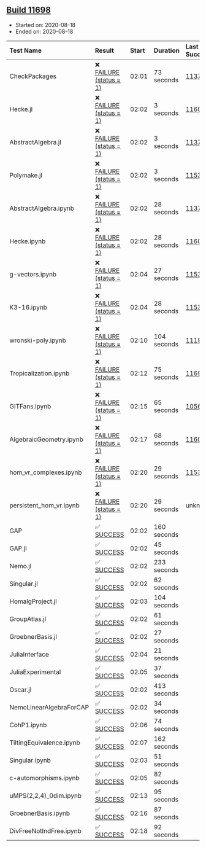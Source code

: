 ## [Build 11698](https://oscarci.mathematik.uni-kl.de/job/oscar/11698/)

* Started on: 2020-08-18
* Ended on: 2020-08-18

| Test Name    | Result | Start | Duration | Last Success | First Failure |
|:-------------|:-------|:------|:---------|:-------------|:--------------|
| CheckPackages | ❌ [FAILURE (status = 1)](https://oscarci.mathematik.uni-kl.de/job/oscar/11698/artifact/logs/build-11698/CheckPackages.log) | 02:01 | 73 seconds | [11376](https://oscarci.mathematik.uni-kl.de/job/oscar/11376/) | [11377](https://oscarci.mathematik.uni-kl.de/job/oscar/11377/) |
| Hecke.jl | ❌ [FAILURE (status = 1)](https://oscarci.mathematik.uni-kl.de/job/oscar/11698/artifact/logs/build-11698/Hecke.jl.log) | 02:02 | 3 seconds | [11602](https://oscarci.mathematik.uni-kl.de/job/oscar/11602/) | [11603](https://oscarci.mathematik.uni-kl.de/job/oscar/11603/) |
| AbstractAlgebra.jl | ❌ [FAILURE (status = 1)](https://oscarci.mathematik.uni-kl.de/job/oscar/11698/artifact/logs/build-11698/AbstractAlgebra.jl.log) | 02:02 | 3 seconds | [11376](https://oscarci.mathematik.uni-kl.de/job/oscar/11376/) | [11377](https://oscarci.mathematik.uni-kl.de/job/oscar/11377/) |
| Polymake.jl | ❌ [FAILURE (status = 1)](https://oscarci.mathematik.uni-kl.de/job/oscar/11698/artifact/logs/build-11698/Polymake.jl.log) | 02:02 | 3 seconds | [11532](https://oscarci.mathematik.uni-kl.de/job/oscar/11532/) | [11533](https://oscarci.mathematik.uni-kl.de/job/oscar/11533/) |
| AbstractAlgebra.ipynb | ❌ [FAILURE (status = 1)](https://oscarci.mathematik.uni-kl.de/job/oscar/11698/artifact/logs/build-11698/AbstractAlgebra.ipynb.log) | 02:02 | 28 seconds | [11376](https://oscarci.mathematik.uni-kl.de/job/oscar/11376/) | [11377](https://oscarci.mathematik.uni-kl.de/job/oscar/11377/) |
| Hecke.ipynb | ❌ [FAILURE (status = 1)](https://oscarci.mathematik.uni-kl.de/job/oscar/11698/artifact/logs/build-11698/Hecke.ipynb.log) | 02:02 | 28 seconds | [11602](https://oscarci.mathematik.uni-kl.de/job/oscar/11602/) | [11603](https://oscarci.mathematik.uni-kl.de/job/oscar/11603/) |
| g-vectors.ipynb | ❌ [FAILURE (status = 1)](https://oscarci.mathematik.uni-kl.de/job/oscar/11698/artifact/logs/build-11698/g-vectors.ipynb.log) | 02:04 | 27 seconds | [11532](https://oscarci.mathematik.uni-kl.de/job/oscar/11532/) | [11533](https://oscarci.mathematik.uni-kl.de/job/oscar/11533/) |
| K3-16.ipynb | ❌ [FAILURE (status = 1)](https://oscarci.mathematik.uni-kl.de/job/oscar/11698/artifact/logs/build-11698/K3-16.ipynb.log) | 02:04 | 28 seconds | [11532](https://oscarci.mathematik.uni-kl.de/job/oscar/11532/) | [11533](https://oscarci.mathematik.uni-kl.de/job/oscar/11533/) |
| wronski-poly.ipynb | ❌ [FAILURE (status = 1)](https://oscarci.mathematik.uni-kl.de/job/oscar/11698/artifact/logs/build-11698/wronski-poly.ipynb.log) | 02:10 | 104 seconds | [11192](https://oscarci.mathematik.uni-kl.de/job/oscar/11192/) | [11193](https://oscarci.mathematik.uni-kl.de/job/oscar/11193/) |
| Tropicalization.ipynb | ❌ [FAILURE (status = 1)](https://oscarci.mathematik.uni-kl.de/job/oscar/11698/artifact/logs/build-11698/Tropicalization.ipynb.log) | 02:12 | 75 seconds | [11695](https://oscarci.mathematik.uni-kl.de/job/oscar/11695/) | [11696](https://oscarci.mathematik.uni-kl.de/job/oscar/11696/) |
| GITFans.ipynb | ❌ [FAILURE (status = 1)](https://oscarci.mathematik.uni-kl.de/job/oscar/11698/artifact/logs/build-11698/GITFans.ipynb.log) | 02:15 | 65 seconds | [10566](https://oscarci.mathematik.uni-kl.de/job/oscar/10566/) | [10567](https://oscarci.mathematik.uni-kl.de/job/oscar/10567/) |
| AlgebraicGeometry.ipynb | ❌ [FAILURE (status = 1)](https://oscarci.mathematik.uni-kl.de/job/oscar/11698/artifact/logs/build-11698/AlgebraicGeometry.ipynb.log) | 02:17 | 68 seconds | [11602](https://oscarci.mathematik.uni-kl.de/job/oscar/11602/) | [11603](https://oscarci.mathematik.uni-kl.de/job/oscar/11603/) |
| hom_vr_complexes.ipynb | ❌ [FAILURE (status = 1)](https://oscarci.mathematik.uni-kl.de/job/oscar/11698/artifact/logs/build-11698/hom_vr_complexes.ipynb.log) | 02:20 | 29 seconds | [11532](https://oscarci.mathematik.uni-kl.de/job/oscar/11532/) | [11533](https://oscarci.mathematik.uni-kl.de/job/oscar/11533/) |
| persistent_hom_vr.ipynb | ❌ [FAILURE (status = 1)](https://oscarci.mathematik.uni-kl.de/job/oscar/11698/artifact/logs/build-11698/persistent_hom_vr.ipynb.log) | 02:20 | 29 seconds | unknown | unknown |
| GAP | ✅ [SUCCESS](https://oscarci.mathematik.uni-kl.de/job/oscar/11698/artifact/logs/build-11698/GAP.log) | 02:02 | 160 seconds |  |  |
| GAP.jl | ✅ [SUCCESS](https://oscarci.mathematik.uni-kl.de/job/oscar/11698/artifact/logs/build-11698/GAP.jl.log) | 02:02 | 45 seconds |  |  |
| Nemo.jl | ✅ [SUCCESS](https://oscarci.mathematik.uni-kl.de/job/oscar/11698/artifact/logs/build-11698/Nemo.jl.log) | 02:02 | 233 seconds |  |  |
| Singular.jl | ✅ [SUCCESS](https://oscarci.mathematik.uni-kl.de/job/oscar/11698/artifact/logs/build-11698/Singular.jl.log) | 02:02 | 62 seconds |  |  |
| HomalgProject.jl | ✅ [SUCCESS](https://oscarci.mathematik.uni-kl.de/job/oscar/11698/artifact/logs/build-11698/HomalgProject.jl.log) | 02:03 | 104 seconds |  |  |
| GroupAtlas.jl | ✅ [SUCCESS](https://oscarci.mathematik.uni-kl.de/job/oscar/11698/artifact/logs/build-11698/GroupAtlas.jl.log) | 02:02 | 61 seconds |  |  |
| GroebnerBasis.jl | ✅ [SUCCESS](https://oscarci.mathematik.uni-kl.de/job/oscar/11698/artifact/logs/build-11698/GroebnerBasis.jl.log) | 02:02 | 27 seconds |  |  |
| JuliaInterface | ✅ [SUCCESS](https://oscarci.mathematik.uni-kl.de/job/oscar/11698/artifact/logs/build-11698/JuliaInterface.log) | 02:04 | 21 seconds |  |  |
| JuliaExperimental | ✅ [SUCCESS](https://oscarci.mathematik.uni-kl.de/job/oscar/11698/artifact/logs/build-11698/JuliaExperimental.log) | 02:05 | 37 seconds |  |  |
| Oscar.jl | ✅ [SUCCESS](https://oscarci.mathematik.uni-kl.de/job/oscar/11698/artifact/logs/build-11698/Oscar.jl.log) | 02:02 | 413 seconds |  |  |
| NemoLinearAlgebraForCAP | ✅ [SUCCESS](https://oscarci.mathematik.uni-kl.de/job/oscar/11698/artifact/logs/build-11698/NemoLinearAlgebraForCAP.log) | 02:02 | 34 seconds |  |  |
| CohP1.ipynb | ✅ [SUCCESS](https://oscarci.mathematik.uni-kl.de/job/oscar/11698/artifact/logs/build-11698/CohP1.ipynb.log) | 02:06 | 74 seconds |  |  |
| TiltingEquivalence.ipynb | ✅ [SUCCESS](https://oscarci.mathematik.uni-kl.de/job/oscar/11698/artifact/logs/build-11698/TiltingEquivalence.ipynb.log) | 02:07 | 162 seconds |  |  |
| Singular.ipynb | ✅ [SUCCESS](https://oscarci.mathematik.uni-kl.de/job/oscar/11698/artifact/logs/build-11698/Singular.ipynb.log) | 02:03 | 51 seconds |  |  |
| c-automorphisms.ipynb | ✅ [SUCCESS](https://oscarci.mathematik.uni-kl.de/job/oscar/11698/artifact/logs/build-11698/c-automorphisms.ipynb.log) | 02:05 | 82 seconds |  |  |
| uMPS(2,2,4)_0dim.ipynb | ✅ [SUCCESS](https://oscarci.mathematik.uni-kl.de/job/oscar/11698/artifact/logs/build-11698/uMPS-2-2-4-_0dim.ipynb.log) | 02:13 | 95 seconds |  |  |
| GroebnerBasis.ipynb | ✅ [SUCCESS](https://oscarci.mathematik.uni-kl.de/job/oscar/11698/artifact/logs/build-11698/GroebnerBasis.ipynb.log) | 02:16 | 87 seconds |  |  |
| DivFreeNotIndFree.ipynb | ✅ [SUCCESS](https://oscarci.mathematik.uni-kl.de/job/oscar/11698/artifact/logs/build-11698/DivFreeNotIndFree.ipynb.log) | 02:18 | 92 seconds |  |  |
